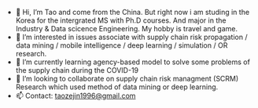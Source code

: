 - 👋 Hi, I’m Tao and come from the China. But right now i am studing in the Korea for the intergrated MS with Ph.D courses.
      And major in the Industry & Data scicence Engineering. My hobby is travel and game.
- 👀 I’m interested in issues associate with supply chain risk propagation / data mining / mobile intelligence / deep learning / simulation / OR research.
- 🌱 I’m currently learning agency-based model to solve some problems of the supply chain during the COVID-19
- 💞️ I’m looking to collaborate on supply chain risk managment (SCRM) Research which used method of data mining or deep learning.
- 📫 Contact: taozejin1996@gmail.com 
